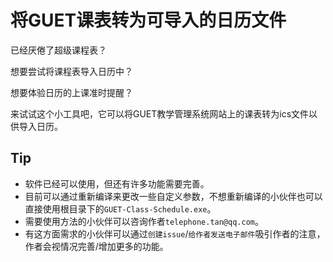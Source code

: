 # 将GUET课表转为可导入的日历文件

已经厌倦了超级课程表？

想要尝试将课程表导入日历中？

想要体验日历的上课准时提醒？

来试试这个小工具吧，它可以将GUET教学管理系统网站上的课表转为ics文件以供导入日历。

## Tip

- 软件已经可以使用，但还有许多功能需要完善。
- 目前可以通过重新编译来更改一些自定义参数，不想重新编译的小伙伴也可以直接使用根目录下的`GUET-Class-Schedule.exe`。
- 需要使用方法的小伙伴可以咨询作者`telephone.tan@qq.com`。
- 有这方面需求的小伙伴可以通过`创建issue`/`给作者发送电子邮件`吸引作者的注意，作者会视情况完善/增加更多的功能。
